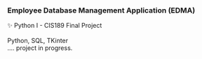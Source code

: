 ### Employee Database Management Application (EDMA)
✨ Python I - CIS189 Final Project<br/>  
Python, SQL, TKinter<br/> 
.... project in progress.
